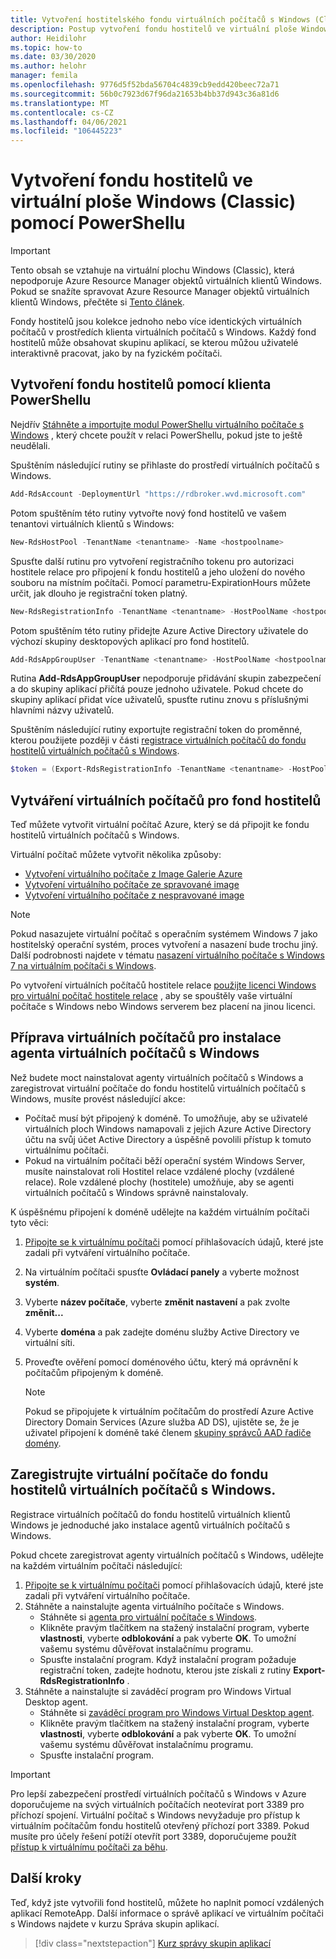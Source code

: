 ```yaml
---
title: Vytvoření hostitelského fondu virtuálních počítačů s Windows (Classic) – Azure
description: Postup vytvoření fondu hostitelů ve virtuální ploše Windows (Classic) pomocí rutin prostředí PowerShell.
author: Heidilohr
ms.topic: how-to
ms.date: 03/30/2020
ms.author: helohr
manager: femila
ms.openlocfilehash: 9776d5f52bda56704c4839cb9edd420beec72a71
ms.sourcegitcommit: 56b0c7923d67f96da21653b4bb37d943c36a81d6
ms.translationtype: MT
ms.contentlocale: cs-CZ
ms.lasthandoff: 04/06/2021
ms.locfileid: "106445223"
---
```

# <a name="create-a-host-pool-in-windows-virtual-desktop-classic-with-powershell"></a>Vytvoření fondu hostitelů ve virtuální ploše Windows (Classic) pomocí PowerShellu

>[!IMPORTANT]
>Tento obsah se vztahuje na virtuální plochu Windows (Classic), která nepodporuje Azure Resource Manager objektů virtuálních klientů Windows. Pokud se snažíte spravovat Azure Resource Manager objektů virtuálních klientů Windows, přečtěte si [Tento článek](../create-host-pools-powershell.md).

Fondy hostitelů jsou kolekce jednoho nebo více identických virtuálních počítačů v prostředích klienta virtuálních počítačů s Windows. Každý fond hostitelů může obsahovat skupinu aplikací, se kterou můžou uživatelé interaktivně pracovat, jako by na fyzickém počítači.

## <a name="use-your-powershell-client-to-create-a-host-pool"></a>Vytvoření fondu hostitelů pomocí klienta PowerShellu

Nejdřív [Stáhněte a importujte modul PowerShellu virtuálního počítače s Windows](/powershell/windows-virtual-desktop/overview/) , který chcete použít v relaci PowerShellu, pokud jste to ještě neudělali.

Spuštěním následující rutiny se přihlaste do prostředí virtuálních počítačů s Windows.

```powershell
Add-RdsAccount -DeploymentUrl "https://rdbroker.wvd.microsoft.com"
```

Potom spuštěním této rutiny vytvořte nový fond hostitelů ve vašem tenantovi virtuálních klientů s Windows:

```powershell
New-RdsHostPool -TenantName <tenantname> -Name <hostpoolname>
```

Spusťte další rutinu pro vytvoření registračního tokenu pro autorizaci hostitele relace pro připojení k fondu hostitelů a jeho uložení do nového souboru na místním počítači. Pomocí parametru-ExpirationHours můžete určit, jak dlouho je registrační token platný.

```powershell
New-RdsRegistrationInfo -TenantName <tenantname> -HostPoolName <hostpoolname> -ExpirationHours <number of hours> | Select-Object -ExpandProperty Token | Out-File -FilePath <PathToRegFile>
```

Potom spuštěním této rutiny přidejte Azure Active Directory uživatele do výchozí skupiny desktopových aplikací pro fond hostitelů.

```powershell
Add-RdsAppGroupUser -TenantName <tenantname> -HostPoolName <hostpoolname> -AppGroupName "Desktop Application Group" -UserPrincipalName <userupn>
```

Rutina **Add-RdsAppGroupUser** nepodporuje přidávání skupin zabezpečení a do skupiny aplikací přičítá pouze jednoho uživatele. Pokud chcete do skupiny aplikací přidat více uživatelů, spusťte rutinu znovu s příslušnými hlavními názvy uživatelů.

Spuštěním následující rutiny exportujte registrační token do proměnné, kterou použijete později v části [registrace virtuálních počítačů do fondu hostitelů virtuálních počítačů s Windows](#register-the-virtual-machines-to-the-windows-virtual-desktop-host-pool).

```powershell
$token = (Export-RdsRegistrationInfo -TenantName <tenantname> -HostPoolName <hostpoolname>).Token
```

## <a name="create-virtual-machines-for-the-host-pool"></a>Vytváření virtuálních počítačů pro fond hostitelů

Teď můžete vytvořit virtuální počítač Azure, který se dá připojit ke fondu hostitelů virtuálních počítačů s Windows.

Virtuální počítač můžete vytvořit několika způsoby:

- [Vytvoření virtuálního počítače z Image Galerie Azure](../../virtual-machines/windows/quick-create-portal.md#create-virtual-machine)
- [Vytvoření virtuálního počítače ze spravované image](../../virtual-machines/windows/create-vm-generalized-managed.md)
- [Vytvoření virtuálního počítače z nespravované image](https://github.com/Azure/azure-quickstart-templates/tree/master/101-vm-from-user-image)

>[!NOTE]
>Pokud nasazujete virtuální počítač s operačním systémem Windows 7 jako hostitelský operační systém, proces vytvoření a nasazení bude trochu jiný. Další podrobnosti najdete v tématu [nasazení virtuálního počítače s Windows 7 na virtuálním počítači s Windows](deploy-windows-7-virtual-machine.md).

Po vytvoření virtuálních počítačů hostitele relace [použijte licenci Windows pro virtuální počítač hostitele relace](../apply-windows-license.md#apply-a-windows-license-to-a-session-host-vm) , aby se spouštěly vaše virtuální počítače s Windows nebo Windows serverem bez placení na jinou licenci.

## <a name="prepare-the-virtual-machines-for-windows-virtual-desktop-agent-installations"></a>Příprava virtuálních počítačů pro instalace agenta virtuálních počítačů s Windows

Než budete moct nainstalovat agenty virtuálních počítačů s Windows a zaregistrovat virtuální počítače do fondu hostitelů virtuálních počítačů s Windows, musíte provést následující akce:

- Počítač musí být připojený k doméně. To umožňuje, aby se uživatelé virtuálních ploch Windows namapovali z jejich Azure Active Directory účtu na svůj účet Active Directory a úspěšně povolili přístup k tomuto virtuálnímu počítači.
- Pokud na virtuálním počítači běží operační systém Windows Server, musíte nainstalovat roli Hostitel relace vzdálené plochy (vzdálené relace). Role vzdálené plochy (hostitele) umožňuje, aby se agenti virtuálních počítačů s Windows správně nainstalovaly.

K úspěšnému připojení k doméně udělejte na každém virtuálním počítači tyto věci:

1. [Připojte se k virtuálnímu počítači](../../virtual-machines/windows/quick-create-portal.md#connect-to-virtual-machine) pomocí přihlašovacích údajů, které jste zadali při vytváření virtuálního počítače.
2. Na virtuálním počítači spusťte **Ovládací panely** a vyberte možnost **systém**.
3. Vyberte **název počítače**, vyberte **změnit nastavení** a pak zvolte **změnit...**
4. Vyberte **doména** a pak zadejte doménu služby Active Directory ve virtuální síti.
5. Proveďte ověření pomocí doménového účtu, který má oprávnění k počítačům připojeným k doméně.

    >[!NOTE]
    > Pokud se připojujete k virtuálním počítačům do prostředí Azure Active Directory Domain Services (Azure služba AD DS), ujistěte se, že je uživatel připojení k doméně také členem [skupiny správců AAD řadiče domény](../../active-directory-domain-services/tutorial-create-instance-advanced.md#configure-an-administrative-group).

## <a name="register-the-virtual-machines-to-the-windows-virtual-desktop-host-pool"></a>Zaregistrujte virtuální počítače do fondu hostitelů virtuálních počítačů s Windows.

Registrace virtuálních počítačů do fondu hostitelů virtuálních klientů Windows je jednoduché jako instalace agentů virtuálních počítačů s Windows.

Pokud chcete zaregistrovat agenty virtuálních počítačů s Windows, udělejte na každém virtuálním počítači následující:

1. [Připojte se k virtuálnímu počítači](../../virtual-machines/windows/quick-create-portal.md#connect-to-virtual-machine) pomocí přihlašovacích údajů, které jste zadali při vytváření virtuálního počítače.
2. Stáhněte a nainstalujte agenta virtuálního počítače s Windows.
   - Stáhněte si [agenta pro virtuální počítače s Windows](https://query.prod.cms.rt.microsoft.com/cms/api/am/binary/RWrmXv).
   - Klikněte pravým tlačítkem na stažený instalační program, vyberte **vlastnosti**, vyberte **odblokování** a pak vyberte **OK**. To umožní vašemu systému důvěřovat instalačnímu programu.
   - Spusťte instalační program. Když instalační program požaduje registrační token, zadejte hodnotu, kterou jste získali z rutiny **Export-RdsRegistrationInfo** .
3. Stáhněte a nainstalujte si zaváděcí program pro Windows Virtual Desktop agent.
   - Stáhněte si [zaváděcí program pro Windows Virtual Desktop agent](https://query.prod.cms.rt.microsoft.com/cms/api/am/binary/RWrxrH).
   - Klikněte pravým tlačítkem na stažený instalační program, vyberte **vlastnosti**, vyberte **odblokování** a pak vyberte **OK**. To umožní vašemu systému důvěřovat instalačnímu programu.
   - Spusťte instalační program.

>[!IMPORTANT]
>Pro lepší zabezpečení prostředí virtuálních počítačů s Windows v Azure doporučujeme na svých virtuálních počítačích neotevírat port 3389 pro příchozí spojení. Virtuální počítač s Windows nevyžaduje pro přístup k virtuálním počítačům fondu hostitelů otevřený příchozí port 3389. Pokud musíte pro účely řešení potíží otevřít port 3389, doporučujeme použít [přístup k virtuálnímu počítači za běhu](../../security-center/security-center-just-in-time.md).

## <a name="next-steps"></a>Další kroky

Teď, když jste vytvořili fond hostitelů, můžete ho naplnit pomocí vzdálených aplikací RemoteApp. Další informace o správě aplikací ve virtuálním počítači s Windows najdete v kurzu Správa skupin aplikací.

> [!div class="nextstepaction"]
> [Kurz správy skupin aplikací](../manage-app-groups.md)
